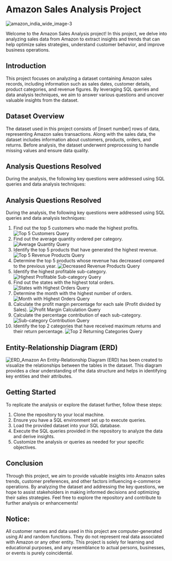# Amazon Sales Analysis Project
![amazon_india_wide_image-3](https://github.com/user-attachments/assets/d677b321-51f8-481c-8e88-4da41073f77e)

Welcome to the Amazon Sales Analysis project! In this project, we delve into analyzing sales
data from Amazon to extract insights and trends that can help optimize sales strategies,
understand customer behavior, and improve business operations.

## Introduction
This project focuses on analyzing a dataset containing Amazon sales records, including
information such as sales dates, customer details, product categories, and revenue figures. By
leveraging SQL queries and data analysis techniques, we aim to answer various questions and
uncover valuable insights from the dataset.

## Dataset Overview
The dataset used in this project consists of [insert number] rows of data, representing Amazon
sales transactions. Along with the sales data, the dataset includes information about customers,
products, orders, and returns. Before analysis, the dataset underwent preprocessing to handle
missing values and ensure data quality.

## Analysis Questions Resolved
During the analysis, the following key questions were addressed using SQL queries and data
analysis techniques:

## Analysis Questions Resolved
During the analysis, the following key questions were addressed using SQL queries and data
analysis techniques:
1. Find out the top 5 customers who made the highest profits.
![Top 5 Customers Query](insert_image_link_here)
2. Find out the average quantity ordered per category.
![Average Quantity Query](insert_image_link_here)
3. Identify the top 5 products that have generated the highest revenue.
![Top 5 Revenue Products Query](insert_image_link_here)
4. Determine the top 5 products whose revenue has decreased compared to the previous year.
![Decreased Revenue Products Query](insert_image_link_here)
5. Identify the highest profitable sub-category.
![Highest Profitable Sub-category Query](insert_image_link_here)
6. Find out the states with the highest total orders.
![States with Highest Orders Query](insert_image_link_here)
7. Determine the month with the highest number of orders.
![Month with Highest Orders Query](insert_image_link_here)
8. Calculate the profit margin percentage for each sale (Profit divided by Sales).
![Profit Margin Calculation Query](insert_image_link_here)
9. Calculate the percentage contribution of each sub-category.
![Sub-category Contribution Query](insert_image_link_here)
10. Identify the top 2 categories that have received maximum returns and their return
percentage.
![Top 2 Returning Categories Query](insert_image_link_here)

## Entity-Relationship Diagram (ERD)
![ERD_Amazon](https://github.com/user-attachments/assets/7350d928-6412-4bd8-991e-d27cba670dc0)
An Entity-Relationship Diagram (ERD) has been created to visualize the relationships between
the tables in the dataset. This diagram provides a clear understanding of the data structure and
helps in identifying key entities and their attributes.

## Getting Started
To replicate the analysis or explore the dataset further, follow these steps:
1. Clone the repository to your local machine.
2. Ensure you have a SQL environment set up to execute queries.
3. Load the provided dataset into your SQL database.
4. Execute the SQL queries provided in the repository to analyze the data and derive insights.
5. Customize the analysis or queries as needed for your specific objectives.
   
## Conclusion
Through this project, we aim to provide valuable insights into Amazon sales trends, customer
preferences, and other factors influencing e-commerce operations. By analyzing the dataset
and addressing the key questions, we hope to assist stakeholders in making informed decisions
and optimizing their sales strategies.
Feel free to explore the repository and contribute to further analysis or enhancements!
## Notice:
All customer names and data used in this project are computer-generated using AI and random
functions. They do not represent real data associated with Amazon or any other entity. This
project is solely for learning and educational purposes, and any resemblance to actual persons,
businesses, or events is purely coincidental.
